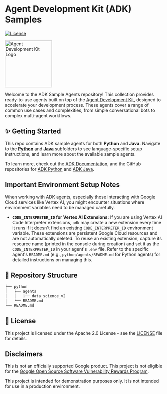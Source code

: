 # Agent Development Kit (ADK) Samples

[![License](https://img.shields.io/badge/License-Apache_2.0-blue.svg)](LICENSE)

<img src="https://github.com/google/adk-docs/blob/main/docs/assets/agent-development-kit.png" alt="Agent Development Kit Logo" width="150">

Welcome to the ADK Sample Agents repository! This collection provides ready-to-use agents built on top of the [Agent Development Kit](https://google.github.io/adk-docs/), designed to accelerate your development process. These agents cover a range of common use cases and complexities, from simple conversational bots to complex multi-agent workflows.

## ✨ Getting Started 
This repo contains ADK sample agents for both **Python** and **Java.** Navigate to the **[Python](python/)** and **[Java](java/)** subfolders to see language-specific setup instructions, and learn more about the available sample agents. 

To learn more, check out the [ADK Documentation](https://google.github.io/adk-docs/), and the GitHub repositories for [ADK Python](https://github.com/google/adk-python) and [ADK Java](https://github.com/google/adk-java). 

## Important Environment Setup Notes

When working with ADK agents, especially those interacting with Google Cloud services like Vertex AI, you might encounter situations where environment variables need to be managed carefully.

*   **`CODE_INTERPRETER_ID` for Vertex AI Extensions:** If you are using Vertex AI Code Interpreter extensions, `adk` may create a new extension every time it runs if it doesn't find an existing `CODE_INTERPRETER_ID` environment variable. These extensions are persistent Google Cloud resources and are not automatically deleted. To reuse an existing extension, capture its resource name (printed in the console during creation) and set it as the `CODE_INTERPRETER_ID` in your agent's `.env` file. Refer to the specific agent's `README.md` (e.g., `python/agents/README.md` for Python agents) for detailed instructions on managing this.

## 🌳 Repository Structure
```bash
├── python
│   ├── agents
│   │   ├── data_science_v2
│   └── README.md
└── README.md
```

## 📄 License

This project is licensed under the Apache 2.0 License - see the [LICENSE](https://github.com/google/adk-samples/blob/main/LICENSE) file for details.

## Disclaimers

This is not an officially supported Google product. This project is not eligible for the [Google Open Source Software Vulnerability Rewards Program](https://bughunters.google.com/open-source-security).

This project is intended for demonstration purposes only. It is not intended for use in a production environment.